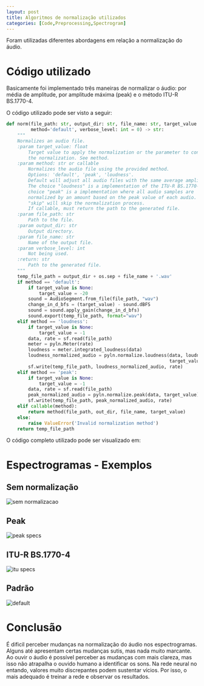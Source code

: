 ```yaml
---
layout: post
title: Algoritmos de normalização utilizados
categories: [Code,Preprocessing,Spectrogram]
--- 
```


Foram utilizadas diferentes abordagens em relação a normalização do áudio.

# Código utilizado

Basicamente foi implementado três maneiras de normalizar o áudio: por média de amplitude, por amplitude máxima (peak) e o método ITU-R BS.1770-4.

O código utilizado pode ser visto a seguir:

```python
def norm(file_path: str, output_dir: str, file_name: str, target_value: float,
         method='default', verbose_level: int = 0) -> str:
    """
    Normalizes an audio file.
    :param target_value: float
        Target value to apply the normalization or the parameter to configure
        the normalization. See method.
    :param method: str or callable
        Normalizes the audio file using the provided method.
        Options: 'default', 'peak', 'loudness'.
        Default will adjust all audio files with the same average amplitude.
        The choice "loudness" is a implementation of the ITU-R BS.1770-4. The
        choice "peak" is a implementation where all audio samples are
        normalized by an amount based on the peak value of each audio.
        "skip" will skip the normalization process.
        If callable, must return the path to the generated file.
    :param file_path: str
        Path to the file.
    :param output_dir: str
        Output directory.
    :param file_name: str
        Name of the output file.
    :param verbose_level: int
        Not being used.
    :return: str
        Path to the generated file.
    """
    temp_file_path = output_dir + os.sep + file_name + '.wav'
    if method == 'default':
        if target_value is None:
            target_value = -20
        sound = AudioSegment.from_file(file_path, "wav")
        change_in_d_bfs = (target_value) - sound.dBFS
        sound = sound.apply_gain(change_in_d_bfs)
        sound.export(temp_file_path, format="wav")
    elif method == 'loudness':
        if target_value is None:
            target_value = -1
        data, rate = sf.read(file_path)
        meter = pyln.Meter(rate)
        loudness = meter.integrated_loudness(data)
        loudness_normalized_audio = pyln.normalize.loudness(data, loudness,
                                                            target_value)
        sf.write(temp_file_path, loudness_normalized_audio, rate)
    elif method == 'peak':
        if target_value is None:
            target_value = -1
        data, rate = sf.read(file_path)
        peak_normalized_audio = pyln.normalize.peak(data, target_value)
        sf.write(temp_file_path, peak_normalized_audio, rate)
    elif callable(method):
        return method(file_path, out_dir, file_name, target_value)
    else:
        raise ValueError('Invalid normalization method')
    return temp_file_path
```

O código completo utilizado pode ser visualizado em: 

# Espectrogramas - Exemplos

## Sem normalização

![sem normalizacao](https://user-images.githubusercontent.com/34692520/64193975-92bb0d00-ce6d-11e9-8e3e-5cf7b3d4fa58.png)

## Peak 

![peak specs](https://user-images.githubusercontent.com/34692520/64193802-0e688a00-ce6d-11e9-8133-916f608d2232.png)

## ITU-R BS.1770-4 

![itu specs](https://user-images.githubusercontent.com/34692520/64193870-4bcd1780-ce6d-11e9-82d0-af2b60944ec6.png)

## Padrão 

![default](https://user-images.githubusercontent.com/34692520/64193955-8767e180-ce6d-11e9-8c88-d28f229e0433.png)

# Conclusão

É dificil perceber mudanças na normalização do áudio nos espectrogramas. Alguns até apresentam certas mudanças sutis, mas nada muito marcante. Ao ouvir o áudio é possível perceber as mudanças com mais clareza, mas isso não atrapalha o ouvido humano a identificar os sons. Na rede neural no entando, valores muito discrepantes podem sustentar vícios.
Por isso, o mais adequado é treinar a rede e observar os resultados.
